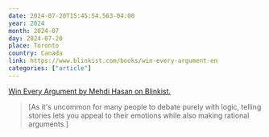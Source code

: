 ```yaml
---
date: 2024-07-20T15:45:54.563-04:00
year: 2024
month: 2024-07
day: 2024-07-20
place: Toronto
country: Canada
link: https://www.blinkist.com/books/win-every-argument-en
categories: ["article"]
---
```

[Win Every Argument by Mehdi Hasan on Blinkist.](https://www.blinkist.com/books/win-every-argument-en)

> [As it's uncommon for many people to debate purely with logic, telling stories lets you appeal to their emotions while also making rational arguments.]

